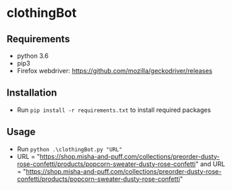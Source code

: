 # clothingBot


## Requirements
- python 3.6
- pip3
- Firefox webdriver: https://github.com/mozilla/geckodriver/releases


## Installation
- Run `pip install -r requirements.txt` to install required packages


## Usage
- Run `python .\clothingBot.py "URL"`
- URL =  "https://shop.misha-and-puff.com/collections/preorder-dusty-rose-confetti/products/popcorn-sweater-dusty-rose-confetti"
and URL = "https://shop.misha-and-puff.com/collections/preorder-dusty-rose-confetti/products/popcorn-sweater-dusty-rose-confetti"
